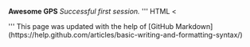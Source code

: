 **Awesome GPS**
*Successful first session.*
''' HTML
  <<html>
  <head>
    <title></title>
  </head>
  <body>

  </body>
  </html>
'''
This page was updated with the help of [GitHub Markdown](https://help.github.com/articles/basic-writing-and-formatting-syntax/)
